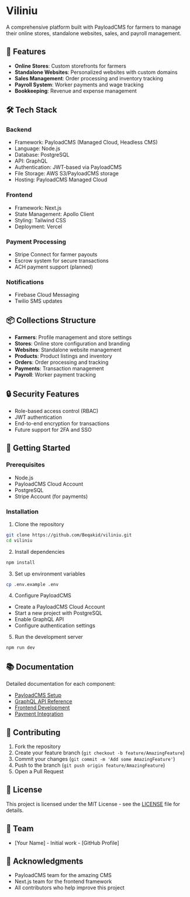 # Viliniu

A comprehensive platform built with PayloadCMS for farmers to manage their online stores, standalone websites, sales, and payroll management.

## 🌟 Features

- **Online Stores**: Custom storefronts for farmers
- **Standalone Websites**: Personalized websites with custom domains
- **Sales Management**: Order processing and inventory tracking
- **Payroll System**: Worker payments and wage tracking
- **Bookkeeping**: Revenue and expense management

## 🛠 Tech Stack

### Backend
- Framework: PayloadCMS (Managed Cloud, Headless CMS)
- Language: Node.js
- Database: PostgreSQL
- API: GraphQL
- Authentication: JWT-based via PayloadCMS
- File Storage: AWS S3/PayloadCMS storage
- Hosting: PayloadCMS Managed Cloud

### Frontend
- Framework: Next.js
- State Management: Apollo Client
- Styling: Tailwind CSS
- Deployment: Vercel

### Payment Processing
- Stripe Connect for farmer payouts
- Escrow system for secure transactions
- ACH payment support (planned)

### Notifications
- Firebase Cloud Messaging
- Twilio SMS updates

## 📦 Collections Structure

- **Farmers**: Profile management and store settings
- **Stores**: Online store configuration and branding
- **Websites**: Standalone website management
- **Products**: Product listings and inventory
- **Orders**: Order processing and tracking
- **Payments**: Transaction management
- **Payroll**: Worker payment tracking

## 🔒 Security Features

- Role-based access control (RBAC)
- JWT authentication
- End-to-end encryption for transactions
- Future support for 2FA and SSO

## 🚀 Getting Started

### Prerequisites
- Node.js
- PayloadCMS Cloud Account
- PostgreSQL
- Stripe Account (for payments)

### Installation
1. Clone the repository
```bash
git clone https://github.com/Beqakid/viliniu.git
cd viliniu
```

2. Install dependencies
```bash
npm install
```

3. Set up environment variables
```bash
cp .env.example .env
```

4. Configure PayloadCMS
- Create a PayloadCMS Cloud Account
- Start a new project with PostgreSQL
- Enable GraphQL API
- Configure authentication settings

5. Run the development server
```bash
npm run dev
```

## 📚 Documentation

Detailed documentation for each component:
- [PayloadCMS Setup](docs/payload-setup.md)
- [GraphQL API Reference](docs/graphql-api.md)
- [Frontend Development](docs/frontend.md)
- [Payment Integration](docs/payments.md)

## 🤝 Contributing

1. Fork the repository
2. Create your feature branch (`git checkout -b feature/AmazingFeature`)
3. Commit your changes (`git commit -m 'Add some AmazingFeature'`)
4. Push to the branch (`git push origin feature/AmazingFeature`)
5. Open a Pull Request

## 📄 License

This project is licensed under the MIT License - see the [LICENSE](LICENSE) file for details.

## 👥 Team

- [Your Name] - Initial work - [GitHub Profile]

## 🙏 Acknowledgments

- PayloadCMS team for the amazing CMS
- Next.js team for the frontend framework
- All contributors who help improve this project